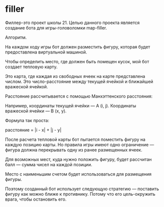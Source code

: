 # filler
Филлер-это проект школы 21. Целью данного проекта является создание бота для игры-головоломки map-filler.

Алгоритм.

На каждом ходу игры бот должен разместить фигуру, которая будет предоставлена виртуальной машиной.

Чтобы определить место, где должен быть помещен кусок, мой бот создает тепловую карту.

Это карта, где каждая из свободных ячеек на карте представлена числом. Это число-расстояние между текущей ячейкой и ближайшей вражеской ячейкой.

Расстояние рассчитывается с помощью Манхэттенского расстояния:

Например, координаты текущей ячейки — A (i, j). Координаты вражеской ячейки — B (x, y).

Формула так проста:

расстояние = |i - x| + |j - y|

После расчета тепловой карты бот пытается поместить фигуру на каждую позицию карты. Но правила игры имеют одно ограничение — фигура должна перекрывать одну из ранее размещенных ячеек.

Для возможных мест, куда нужно положить фигуру, будет рассчитан балл — сумма чисел на каждой позиции.

Место с наименьшим счетом будет использоваться для размещения фигуры.

Поэтому созданный бот использует следующую стратегию — поставить фигуру как можно ближе к противнику. Потому что его цель-окружить врага, чтобы остановить его.
